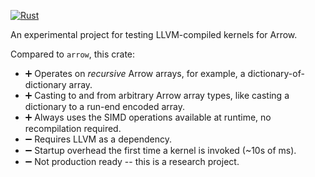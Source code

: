 [![Rust](https://github.com/RyanMarcus/arrow-compile-compute/actions/workflows/rust.yml/badge.svg)](https://github.com/RyanMarcus/arrow-compile-compute/actions/workflows/rust.yml)

An experimental project for testing LLVM-compiled kernels for Arrow.

Compared to `arrow`, this crate:

* ➕ Operates on *recursive* Arrow arrays, for example, a dictionary-of-dictionary array.
* ➕ Casting to and from arbitrary Arrow array types, like casting a dictionary to a run-end encoded array.
* ➕ Always uses the SIMD operations available at runtime, no recompilation required.
* ➖ Requires LLVM as a dependency.
* ➖ Startup overhead the first time a kernel is invoked (~10s of ms).
* ➖ Not production ready -- this is a research project.
